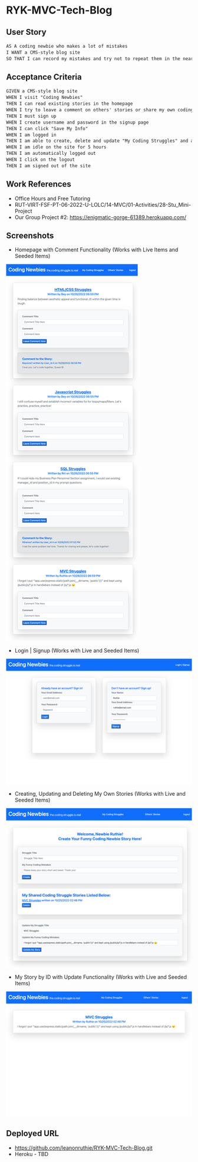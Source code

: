 # RYK-MVC-Tech-Blog

## User Story

```md
AS A coding newbie who makes a lot of mistakes
I WANT a CMS-style blog site
SO THAT I can record my mistakes and try not to repeat them in the near future and laugh with other coding newbies
```
## Acceptance Criteria

```md
GIVEN a CMS-style blog site
WHEN I visit "Coding Newbies"
THEN I can read existing stories in the homepage
WHEN I try to leave a comment on others' stories or share my own coding experience as a newbie
THEN I must sign up
WHEN I create username and password in the signup page
THEN I can click "Save My Info"
WHEN I am logged in
THEN I am able to create, delete and update "My Coding Struggles" and am able to leave comments on others' stories
WHEN I am idle on the site for 5 hours
THEN I am automatically logged out 
WHEN I click on the logout 
THEN I am signed out of the site
```
## Work References

* Office Hours and Free Tutoring
* RUT-VIRT-FSF-PT-06-2022-U-LOLC/14-MVC/01-Activities/28-Stu_Mini-Project
* Our Group Project #2: https://enigmatic-gorge-61389.herokuapp.com/

## Screenshots

* Homepage with Comment Functionality (Works with Live Items and Seeded Items)
<img src="./Assets/home.png"/>

* Login | Signup (Works with Live and Seeded Items)
<img src="./Assets/login.png"/>

* Creating, Updating and Deleting My Own Stories (Works with Live and Seeded Items)
<img src="./Assets/codingstruggle.png"/>

* My Story by ID with Update Functionality (Works with Live and Seeded Items)
<img src="./Assets/storybyid.png"/>

## Deployed URL

* https://github.com/leanonruthie/RYK-MVC-Tech-Blog.git
* Heroku - TBD
